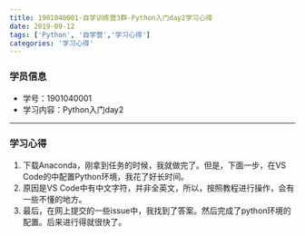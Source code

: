 ```yaml
---
title: 1901040001-自学训练营3群-Python入门day2学习心得
date: 2019-09-12 
tags: ['Python', '自学营','学习心得']
categories: '学习心得'
---  
```

### 学员信息  
- 学号：1901040001  
- 学习内容：Python入门day2  
***
### 学习心得
1. 下载Anaconda，刚拿到任务的时候，我就做完了。但是，下面一步，在VS Code的中配置Python环境，我花了好长时间。
2. 原因是VS Code中有中文字符，并非全英文，所以，按照教程进行操作，会有一些不懂的地方。
3. 最后，在网上提交的一些issue中，我找到了答案。然后完成了python环境的配置。后来进行得就很快了。
